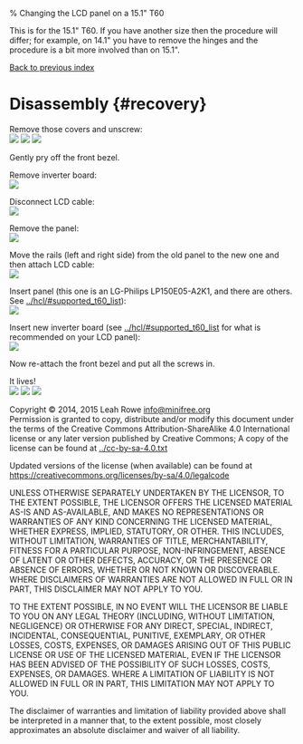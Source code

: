 % Changing the LCD panel on a 15.1" T60

This is for the 15.1" T60. If you have another size then the procedure
will differ; for example, on 14.1" you have to remove the hinges and
the procedure is a bit more involved than on 15.1".

[Back to previous index](./)



Disassembly {#recovery}
===========

Remove those covers and unscrew:\
![](../images/t60_dev/0059.JPG) ![](../images/t60_dev/0060.JPG)
![](../images/t60_dev/0061.JPG)

Gently pry off the front bezel.

Remove inverter board:\
![](../images/t60_dev/0064.JPG)

Disconnect LCD cable:\
![](../images/t60_dev/0065.JPG)

Remove the panel:\
![](../images/t60_dev/0066.JPG)

Move the rails (left and right side) from the old panel to the new one
and then attach LCD cable:\
![](../images/t60_dev/0068.JPG)

Insert panel (this one is an LG-Philips LP150E05-A2K1, and there are
others. See
[../hcl/\#supported\_t60\_list](../hcl/#supported_t60_list)):\
![](../images/t60_dev/0069.JPG)

Insert new inverter board (see
[../hcl/\#supported\_t60\_list](../hcl/#supported_t60_list) for what is
recommended on your LCD panel):\
![](../images/t60_dev/0070.JPG)

Now re-attach the front bezel and put all the screws in.

It lives!\
![](../images/t60_dev/0071.JPG) ![](../images/t60_dev/0072.JPG)
![](../images/t60_dev/0073.JPG)



Copyright © 2014, 2015 Leah Rowe <info@minifree.org>\
Permission is granted to copy, distribute and/or modify this document
under the terms of the Creative Commons Attribution-ShareAlike 4.0
International license or any later version published by Creative
Commons; A copy of the license can be found at
[../cc-by-sa-4.0.txt](../cc-by-sa-4.0.txt)

Updated versions of the license (when available) can be found at
<https://creativecommons.org/licenses/by-sa/4.0/legalcode>

UNLESS OTHERWISE SEPARATELY UNDERTAKEN BY THE LICENSOR, TO THE EXTENT
POSSIBLE, THE LICENSOR OFFERS THE LICENSED MATERIAL AS-IS AND
AS-AVAILABLE, AND MAKES NO REPRESENTATIONS OR WARRANTIES OF ANY KIND
CONCERNING THE LICENSED MATERIAL, WHETHER EXPRESS, IMPLIED, STATUTORY,
OR OTHER. THIS INCLUDES, WITHOUT LIMITATION, WARRANTIES OF TITLE,
MERCHANTABILITY, FITNESS FOR A PARTICULAR PURPOSE, NON-INFRINGEMENT,
ABSENCE OF LATENT OR OTHER DEFECTS, ACCURACY, OR THE PRESENCE OR ABSENCE
OF ERRORS, WHETHER OR NOT KNOWN OR DISCOVERABLE. WHERE DISCLAIMERS OF
WARRANTIES ARE NOT ALLOWED IN FULL OR IN PART, THIS DISCLAIMER MAY NOT
APPLY TO YOU.

TO THE EXTENT POSSIBLE, IN NO EVENT WILL THE LICENSOR BE LIABLE TO YOU
ON ANY LEGAL THEORY (INCLUDING, WITHOUT LIMITATION, NEGLIGENCE) OR
OTHERWISE FOR ANY DIRECT, SPECIAL, INDIRECT, INCIDENTAL, CONSEQUENTIAL,
PUNITIVE, EXEMPLARY, OR OTHER LOSSES, COSTS, EXPENSES, OR DAMAGES
ARISING OUT OF THIS PUBLIC LICENSE OR USE OF THE LICENSED MATERIAL, EVEN
IF THE LICENSOR HAS BEEN ADVISED OF THE POSSIBILITY OF SUCH LOSSES,
COSTS, EXPENSES, OR DAMAGES. WHERE A LIMITATION OF LIABILITY IS NOT
ALLOWED IN FULL OR IN PART, THIS LIMITATION MAY NOT APPLY TO YOU.

The disclaimer of warranties and limitation of liability provided above
shall be interpreted in a manner that, to the extent possible, most
closely approximates an absolute disclaimer and waiver of all liability.


